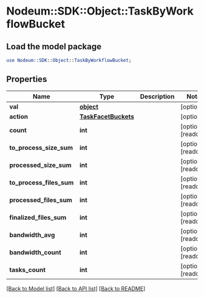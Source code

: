 # Nodeum::SDK::Object::TaskByWorkflowBucket

## Load the model package
```perl
use Nodeum::SDK::Object::TaskByWorkflowBucket;
```

## Properties
Name | Type | Description | Notes
------------ | ------------- | ------------- | -------------
**val** | [**object**](.md) |  | [optional] 
**action** | [**TaskFacetBuckets**](TaskFacetBuckets.md) |  | [optional] 
**count** | **int** |  | [optional] [readonly] 
**to_process_size_sum** | **int** |  | [optional] [readonly] 
**processed_size_sum** | **int** |  | [optional] [readonly] 
**to_process_files_sum** | **int** |  | [optional] [readonly] 
**processed_files_sum** | **int** |  | [optional] [readonly] 
**finalized_files_sum** | **int** |  | [optional] [readonly] 
**bandwidth_avg** | **int** |  | [optional] [readonly] 
**bandwidth_count** | **int** |  | [optional] [readonly] 
**tasks_count** | **int** |  | [optional] [readonly] 

[[Back to Model list]](../README.md#documentation-for-models) [[Back to API list]](../README.md#documentation-for-api-endpoints) [[Back to README]](../README.md)


